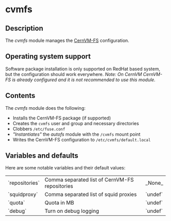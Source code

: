 # cvmfs
## Description

The *cvmfs* module manages the [CernVM-FS](http://cernvm.cern.ch/portal/filesystem) configuration.

## Operating system support

Software package installation is only supported on RedHat based system, but the configuration should work everywhere. _Note: On CernVM CernVM-FS is already configured and it is not recommended to use this module._

## Contents

The *cvmfs* module does the following:

* Installs the CernVM-FS package (if supported)
* Creates the `cvmfs` user and group and necessary directories
* Clobbers `/etc/fuse.conf`
* _"Instantiates"_ the *autofs* module with the `/cvmfs` mount point
* Writes the CernVM-FS configuration to `/etc/cvmfs/default.local`

## Variables and defaults

Here are some notable variables and their default values:

<table>
  <tr><td>`repositories`</td><td>Comma separated list of CernVM-FS repositories</td><td>_None_</td></tr>
  <tr><td>`squidproxy`</td><td>Comma separated list of squid proxies</td><td>`undef`</td></tr>
  <tr><td>`quota`</td><td>Quota in MB</td><td>`undef`</td></tr>
  <tr><td>`debug`</td><td>Turn on debug logging</td><td>`undef`</td></tr>
</table>
